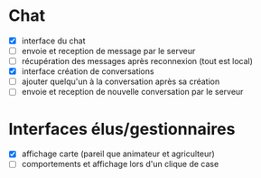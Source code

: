 # Chat
- [x] interface du chat   
- [ ] envoie et reception de message par le serveur   
- [ ] récupération des messages après reconnexion (tout est local)   
- [x] interface création de conversations   
- [ ] ajouter quelqu'un à la conversation après sa création   
- [ ] envoie et reception de nouvelle conversation par le serveur

# Interfaces élus/gestionnaires
- [x] affichage carte (pareil que animateur et agriculteur)   
- [ ] comportements et affichage lors d'un clique de case   
